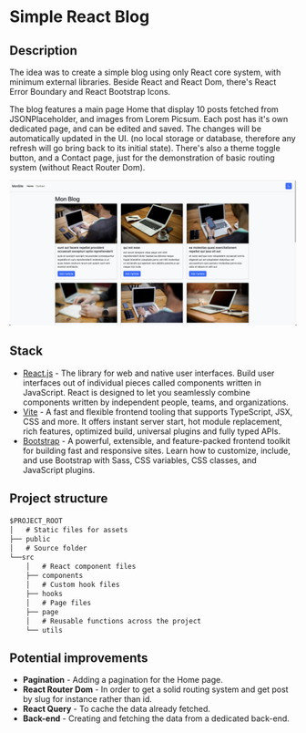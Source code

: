 # Simple React Blog

<!-- [https://www.something.com/](https://www.something.com/) -->


## Description

The idea was to create a simple blog using only React core system, with minimum external libraries. Beside React and React Dom, there's React Error Boundary and React Bootstrap Icons.

The blog features a main page Home that display 10 posts fetched from JSONPlaceholder, and images from Lorem Picsum. Each post has it's own dedicated page, and can be edited and saved. The changes will be automatically updated in the UI. (no local storage or database, therefore any refresh will go bring back to its initial state). There's also a theme toggle button, and a Contact page, just for the demonstration of basic routing system (without React Router Dom).

![Project thumbnail](./public/images/blog.png)
<!-- (https://www.something.com/) -->


## Stack

- [React.js](https://react.dev/) - The library for web and native user interfaces. Build user interfaces out of individual pieces called components written in JavaScript. React is designed to let you seamlessly combine components written by independent people, teams, and organizations.
- [Vite](https://vitejs.dev/) - A fast and flexible frontend tooling that supports TypeScript, JSX, CSS and more. It offers instant server start, hot module replacement, rich features, optimized build, universal plugins and fully typed APIs.
- [Bootstrap](https://getbootstrap.com/) - A powerful, extensible, and feature-packed frontend toolkit for building fast and responsive sites. Learn how to customize, include, and use Bootstrap with Sass, CSS variables, CSS classes, and JavaScript plugins.


## Project structure

```
$PROJECT_ROOT
│   # Static files for assets
├── public
│   # Source folder
└──src
    │   # React component files
    ├── components
    │   # Custom hook files
    ├── hooks
    │   # Page files
    ├── page
    │   # Reusable functions across the project
    └── utils
```

## Potential improvements

- **Pagination** - Adding a pagination for the Home page.
- **React Router Dom** - In order to get a solid routing system and get post by slug for instance rather than id.
- **React Query** - To cache the data already fetched.
- **Back-end** - Creating and fetching the data from a dedicated back-end.